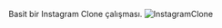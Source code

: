 Basit bir Instagram Clone çalışması.
![InstagramClone](https://user-images.githubusercontent.com/109991448/200234805-e1fb7ae0-44b6-48c3-9e93-9b2531ee13ff.jpg)

